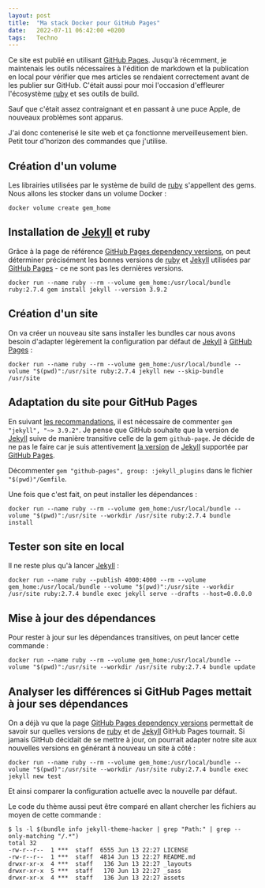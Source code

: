 ```yaml
---
layout: post
title:  "Ma stack Docker pour GitHub Pages"
date:   2022-07-11 06:42:00 +0200
tags:   Techno
---
```


Ce site est publié en utilisant [GitHub Pages][github-pages]. Jusqu'à récemment, je maintenais les outils nécessaires à
l'édition de markdown et la publication en local pour vérifier que mes articles se rendaient correctement avant de les
publier sur GitHub. C'était aussi pour moi l'occasion d'effleurer l'écosystème [ruby][ruby] et ses outils de build.

Sauf que c'était assez contraignant et en passant à une puce Apple, de nouveaux problèmes sont apparus.

J'ai donc contenerisé le site web et ça fonctionne merveilleusement bien. Petit tour d'horizon des commandes que
j'utilise.

## Création d'un volume

Les librairies utilisées par le système de build de [ruby][ruby] s'appellent des gems. Nous allons les stocker dans un
volume Docker :

```shell
docker volume create gem_home
```

## Installation de [Jekyll][jekyllrb] et ruby

Grâce à la page de référence [GitHub Pages dependency versions][github-pages-versions], on peut déterminer
précisément les bonnes versions de [ruby][ruby] et [Jekyll][jekyllrb] utilisées par [GitHub Pages][github-pages] - ce ne
sont pas les dernières versions.

```shell
docker run --name ruby --rm --volume gem_home:/usr/local/bundle ruby:2.7.4 gem install jekyll --version 3.9.2
```

## Création d'un site

On va créer un nouveau site sans installer les bundles car nous avons besoin d'adapter légèrement la configuration par
défaut de [Jekyll][jekyllrb] à [GitHub Pages][github-pages] :

```shell
docker run --name ruby --rm --volume gem_home:/usr/local/bundle --volume "$(pwd)":/usr/site ruby:2.7.4 jekyll new --skip-bundle /usr/site
```

## Adaptation du site pour GitHub Pages

En suivant [les recommandations][github-pages-new], il est nécessaire de commenter `gem "jekyll", "~> 3.9.2"`. Je pense
que GitHub souhaite que la version de [Jekyll][jekyllrb] suive de manière transitive celle de la gem `github-page`. Je
décide de ne pas le faire car je suis attentivement [la version][github-pages-versions] de [Jekyll][jekyllrb] supportée
par [GitHub Pages][github-pages].

Décommenter `gem "github-pages", group: :jekyll_plugins` dans le fichier `"$(pwd)"/Gemfile`.

Une fois que c'est fait, on peut installer les dépendances :

```shell
docker run --name ruby --rm --volume gem_home:/usr/local/bundle --volume "$(pwd)":/usr/site --workdir /usr/site ruby:2.7.4 bundle install
```

## Tester son site en local

Il ne reste plus qu'à lancer [Jekyll][jekyllrb] :

```shell
docker run --name ruby --publish 4000:4000 --rm --volume gem_home:/usr/local/bundle --volume "$(pwd)":/usr/site --workdir /usr/site ruby:2.7.4 bundle exec jekyll serve --drafts --host=0.0.0.0
```

## Mise à jour des dépendances

Pour rester à jour sur les dépendances transitives, on peut lancer cette commande :

```shell
docker run --name ruby --rm --volume gem_home:/usr/local/bundle --volume "$(pwd)":/usr/site --workdir /usr/site ruby:2.7.4 bundle update
```

## Analyser les différences si GitHub Pages mettait à jour ses dépendances

On a déjà vu que la page [GitHub Pages dependency versions][github-pages-versions] permettait de savoir sur quelles
versions de [ruby][ruby] et de [Jekyll][jekyllrb] GitHub Pages tournait. Si jamais GitHub décidait de se mettre à jour,
on pourrait adapter notre site aux nouvelles versions en générant à nouveau un site à côté :

```shell
docker run --name ruby --rm --volume gem_home:/usr/local/bundle --volume "$(pwd)":/usr/site --workdir /usr/site ruby:2.7.4 bundle exec jekyll new test
```

Et ainsi comparer la configuration actuelle avec la nouvelle par défaut.

Le code du thème aussi peut être comparé en allant chercher les fichiers au moyen de cette commande :

```shell
$ ls -l $(bundle info jekyll-theme-hacker | grep "Path:" | grep --only-matching "/.*")
total 32
-rw-r--r--  1 ***  staff  6555 Jun 13 22:27 LICENSE
-rw-r--r--  1 ***  staff  4814 Jun 13 22:27 README.md
drwxr-xr-x  4 ***  staff   136 Jun 13 22:27 _layouts
drwxr-xr-x  5 ***  staff   170 Jun 13 22:27 _sass
drwxr-xr-x  4 ***  staff   136 Jun 13 22:27 assets
```

[github-pages]: https://pages.github.com
[github-pages-versions]: https://pages.github.com/versions
[github-pages-new]: https://docs.github.com/en/pages/setting-up-a-github-pages-site-with-jekyll/creating-a-github-pages-site-with-jekyll#creating-your-site
[jekyllrb]: https://jekyllrb.com
[ruby]: https://www.ruby-lang.org